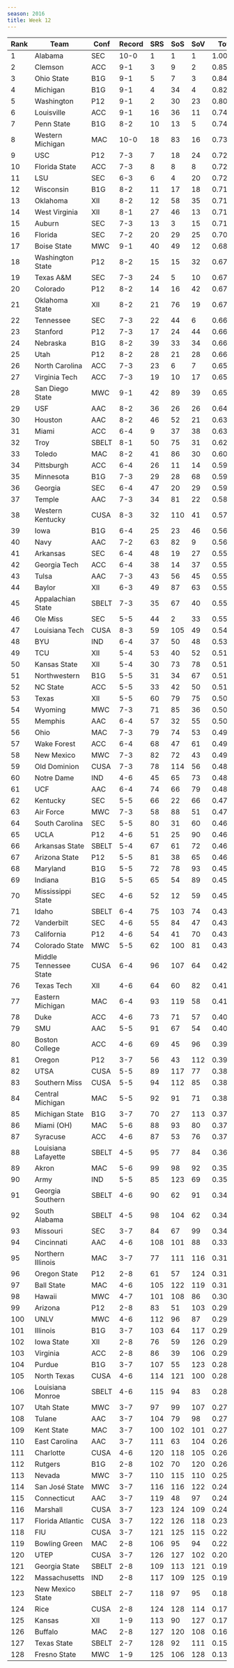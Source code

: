 ```yaml
---
season: 2016
title: Week 12
---
```

<table class="display"><thead><tr><th>Rank</th><th>Team</th><th>Conf</th><th>Record</th><th>SRS</th><th>SoS</th><th>SoV</th><th>Total</th></tr></thead><tbody>
<tr><td>1</td><td>Alabama</td><td>SEC</td><td>10-0</td><td>1</td><td>1</td><td>1</td><td>1.00000</td></tr>
<tr><td>2</td><td>Clemson</td><td>ACC</td><td>9-1</td><td>3</td><td>9</td><td>2</td><td>0.85401</td></tr>
<tr><td>3</td><td>Ohio State</td><td>B1G</td><td>9-1</td><td>5</td><td>7</td><td>3</td><td>0.84245</td></tr>
<tr><td>4</td><td>Michigan</td><td>B1G</td><td>9-1</td><td>4</td><td>34</td><td>4</td><td>0.82165</td></tr>
<tr><td>5</td><td>Washington</td><td>P12</td><td>9-1</td><td>2</td><td>30</td><td>23</td><td>0.80558</td></tr>
<tr><td>6</td><td>Louisville</td><td>ACC</td><td>9-1</td><td>16</td><td>36</td><td>11</td><td>0.74765</td></tr>
<tr><td>7</td><td>Penn State</td><td>B1G</td><td>8-2</td><td>10</td><td>13</td><td>5</td><td>0.74291</td></tr>
<tr><td>8</td><td>Western Michigan</td><td>MAC</td><td>10-0</td><td>18</td><td>83</td><td>16</td><td>0.73904</td></tr>
<tr><td>9</td><td>USC</td><td>P12</td><td>7-3</td><td>7</td><td>18</td><td>24</td><td>0.72806</td></tr>
<tr><td>10</td><td>Florida State</td><td>ACC</td><td>7-3</td><td>8</td><td>8</td><td>8</td><td>0.72459</td></tr>
<tr><td>11</td><td>LSU</td><td>SEC</td><td>6-3</td><td>6</td><td>4</td><td>20</td><td>0.72213</td></tr>
<tr><td>12</td><td>Wisconsin</td><td>B1G</td><td>8-2</td><td>11</td><td>17</td><td>18</td><td>0.71796</td></tr>
<tr><td>13</td><td>Oklahoma</td><td>XII</td><td>8-2</td><td>12</td><td>58</td><td>35</td><td>0.71719</td></tr>
<tr><td>14</td><td>West Virginia</td><td>XII</td><td>8-1</td><td>27</td><td>46</td><td>13</td><td>0.71442</td></tr>
<tr><td>15</td><td>Auburn</td><td>SEC</td><td>7-3</td><td>13</td><td>3</td><td>15</td><td>0.71116</td></tr>
<tr><td>16</td><td>Florida</td><td>SEC</td><td>7-2</td><td>20</td><td>29</td><td>25</td><td>0.70043</td></tr>
<tr><td>17</td><td>Boise State</td><td>MWC</td><td>9-1</td><td>40</td><td>49</td><td>12</td><td>0.68523</td></tr>
<tr><td>18</td><td>Washington State</td><td>P12</td><td>8-2</td><td>15</td><td>15</td><td>32</td><td>0.67905</td></tr>
<tr><td>19</td><td>Texas A&M</td><td>SEC</td><td>7-3</td><td>24</td><td>5</td><td>10</td><td>0.67877</td></tr>
<tr><td>20</td><td>Colorado</td><td>P12</td><td>8-2</td><td>14</td><td>16</td><td>42</td><td>0.67539</td></tr>
<tr><td>21</td><td>Oklahoma State</td><td>XII</td><td>8-2</td><td>21</td><td>76</td><td>19</td><td>0.67345</td></tr>
<tr><td>22</td><td>Tennessee</td><td>SEC</td><td>7-3</td><td>22</td><td>44</td><td>6</td><td>0.66828</td></tr>
<tr><td>23</td><td>Stanford</td><td>P12</td><td>7-3</td><td>17</td><td>24</td><td>44</td><td>0.66312</td></tr>
<tr><td>24</td><td>Nebraska</td><td>B1G</td><td>8-2</td><td>39</td><td>33</td><td>34</td><td>0.66107</td></tr>
<tr><td>25</td><td>Utah</td><td>P12</td><td>8-2</td><td>28</td><td>21</td><td>28</td><td>0.66058</td></tr>
<tr><td>26</td><td>North Carolina</td><td>ACC</td><td>7-3</td><td>23</td><td>6</td><td>7</td><td>0.65794</td></tr>
<tr><td>27</td><td>Virginia Tech</td><td>ACC</td><td>7-3</td><td>19</td><td>10</td><td>17</td><td>0.65696</td></tr>
<tr><td>28</td><td>San Diego State</td><td>MWC</td><td>9-1</td><td>42</td><td>89</td><td>39</td><td>0.65369</td></tr>
<tr><td>29</td><td>USF</td><td>AAC</td><td>8-2</td><td>36</td><td>26</td><td>26</td><td>0.64643</td></tr>
<tr><td>30</td><td>Houston</td><td>AAC</td><td>8-2</td><td>46</td><td>52</td><td>21</td><td>0.63128</td></tr>
<tr><td>31</td><td>Miami</td><td>ACC</td><td>6-4</td><td>9</td><td>37</td><td>38</td><td>0.63121</td></tr>
<tr><td>32</td><td>Troy</td><td>SBELT</td><td>8-1</td><td>50</td><td>75</td><td>31</td><td>0.62339</td></tr>
<tr><td>33</td><td>Toledo</td><td>MAC</td><td>8-2</td><td>41</td><td>86</td><td>30</td><td>0.60836</td></tr>
<tr><td>34</td><td>Pittsburgh</td><td>ACC</td><td>6-4</td><td>26</td><td>11</td><td>14</td><td>0.59607</td></tr>
<tr><td>35</td><td>Minnesota</td><td>B1G</td><td>7-3</td><td>29</td><td>28</td><td>68</td><td>0.59432</td></tr>
<tr><td>36</td><td>Georgia</td><td>SEC</td><td>6-4</td><td>47</td><td>20</td><td>29</td><td>0.59400</td></tr>
<tr><td>37</td><td>Temple</td><td>AAC</td><td>7-3</td><td>34</td><td>81</td><td>22</td><td>0.58262</td></tr>
<tr><td>38</td><td>Western Kentucky</td><td>CUSA</td><td>8-3</td><td>32</td><td>110</td><td>41</td><td>0.57401</td></tr>
<tr><td>39</td><td>Iowa</td><td>B1G</td><td>6-4</td><td>25</td><td>23</td><td>46</td><td>0.56401</td></tr>
<tr><td>40</td><td>Navy</td><td>AAC</td><td>7-2</td><td>63</td><td>82</td><td>9</td><td>0.56144</td></tr>
<tr><td>41</td><td>Arkansas</td><td>SEC</td><td>6-4</td><td>48</td><td>19</td><td>27</td><td>0.55886</td></tr>
<tr><td>42</td><td>Georgia Tech</td><td>ACC</td><td>6-4</td><td>38</td><td>14</td><td>37</td><td>0.55820</td></tr>
<tr><td>43</td><td>Tulsa</td><td>AAC</td><td>7-3</td><td>43</td><td>56</td><td>45</td><td>0.55579</td></tr>
<tr><td>44</td><td>Baylor</td><td>XII</td><td>6-3</td><td>49</td><td>87</td><td>63</td><td>0.55475</td></tr>
<tr><td>45</td><td>Appalachian State</td><td>SBELT</td><td>7-3</td><td>35</td><td>67</td><td>40</td><td>0.55435</td></tr>
<tr><td>46</td><td>Ole Miss</td><td>SEC</td><td>5-5</td><td>44</td><td>2</td><td>33</td><td>0.55262</td></tr>
<tr><td>47</td><td>Louisiana Tech</td><td>CUSA</td><td>8-3</td><td>59</td><td>105</td><td>49</td><td>0.54490</td></tr>
<tr><td>48</td><td>BYU</td><td>IND</td><td>6-4</td><td>37</td><td>50</td><td>48</td><td>0.53852</td></tr>
<tr><td>49</td><td>TCU</td><td>XII</td><td>5-4</td><td>53</td><td>40</td><td>52</td><td>0.51765</td></tr>
<tr><td>50</td><td>Kansas State</td><td>XII</td><td>5-4</td><td>30</td><td>73</td><td>78</td><td>0.51614</td></tr>
<tr><td>51</td><td>Northwestern</td><td>B1G</td><td>5-5</td><td>31</td><td>34</td><td>67</td><td>0.51586</td></tr>
<tr><td>52</td><td>NC State</td><td>ACC</td><td>5-5</td><td>33</td><td>42</td><td>50</td><td>0.51447</td></tr>
<tr><td>53</td><td>Texas</td><td>XII</td><td>5-5</td><td>60</td><td>79</td><td>75</td><td>0.50545</td></tr>
<tr><td>54</td><td>Wyoming</td><td>MWC</td><td>7-3</td><td>71</td><td>85</td><td>36</td><td>0.50319</td></tr>
<tr><td>55</td><td>Memphis</td><td>AAC</td><td>6-4</td><td>57</td><td>32</td><td>55</td><td>0.50099</td></tr>
<tr><td>56</td><td>Ohio</td><td>MAC</td><td>7-3</td><td>79</td><td>74</td><td>53</td><td>0.49971</td></tr>
<tr><td>57</td><td>Wake Forest</td><td>ACC</td><td>6-4</td><td>68</td><td>47</td><td>61</td><td>0.49616</td></tr>
<tr><td>58</td><td>New Mexico</td><td>MWC</td><td>7-3</td><td>82</td><td>72</td><td>43</td><td>0.49544</td></tr>
<tr><td>59</td><td>Old Dominion</td><td>CUSA</td><td>7-3</td><td>78</td><td>114</td><td>56</td><td>0.48779</td></tr>
<tr><td>60</td><td>Notre Dame</td><td>IND</td><td>4-6</td><td>45</td><td>65</td><td>73</td><td>0.48149</td></tr>
<tr><td>61</td><td>UCF</td><td>AAC</td><td>6-4</td><td>74</td><td>66</td><td>79</td><td>0.48003</td></tr>
<tr><td>62</td><td>Kentucky</td><td>SEC</td><td>5-5</td><td>66</td><td>22</td><td>66</td><td>0.47637</td></tr>
<tr><td>63</td><td>Air Force</td><td>MWC</td><td>7-3</td><td>58</td><td>88</td><td>51</td><td>0.47302</td></tr>
<tr><td>64</td><td>South Carolina</td><td>SEC</td><td>5-5</td><td>80</td><td>31</td><td>60</td><td>0.46843</td></tr>
<tr><td>65</td><td>UCLA</td><td>P12</td><td>4-6</td><td>51</td><td>25</td><td>90</td><td>0.46592</td></tr>
<tr><td>66</td><td>Arkansas State</td><td>SBELT</td><td>5-4</td><td>67</td><td>61</td><td>72</td><td>0.46385</td></tr>
<tr><td>67</td><td>Arizona State</td><td>P12</td><td>5-5</td><td>81</td><td>38</td><td>65</td><td>0.46302</td></tr>
<tr><td>68</td><td>Maryland</td><td>B1G</td><td>5-5</td><td>72</td><td>78</td><td>93</td><td>0.45808</td></tr>
<tr><td>69</td><td>Indiana</td><td>B1G</td><td>5-5</td><td>65</td><td>54</td><td>89</td><td>0.45381</td></tr>
<tr><td>70</td><td>Mississippi State</td><td>SEC</td><td>4-6</td><td>52</td><td>12</td><td>59</td><td>0.45323</td></tr>
<tr><td>71</td><td>Idaho</td><td>SBELT</td><td>6-4</td><td>75</td><td>103</td><td>74</td><td>0.43319</td></tr>
<tr><td>72</td><td>Vanderbilt</td><td>SEC</td><td>4-6</td><td>55</td><td>84</td><td>47</td><td>0.43216</td></tr>
<tr><td>73</td><td>California</td><td>P12</td><td>4-6</td><td>54</td><td>41</td><td>70</td><td>0.43195</td></tr>
<tr><td>74</td><td>Colorado State</td><td>MWC</td><td>5-5</td><td>62</td><td>100</td><td>81</td><td>0.43164</td></tr>
<tr><td>75</td><td>Middle Tennessee State</td><td>CUSA</td><td>6-4</td><td>96</td><td>107</td><td>64</td><td>0.42975</td></tr>
<tr><td>76</td><td>Texas Tech</td><td>XII</td><td>4-6</td><td>64</td><td>60</td><td>82</td><td>0.41971</td></tr>
<tr><td>77</td><td>Eastern Michigan</td><td>MAC</td><td>6-4</td><td>93</td><td>119</td><td>58</td><td>0.41760</td></tr>
<tr><td>78</td><td>Duke</td><td>ACC</td><td>4-6</td><td>73</td><td>71</td><td>57</td><td>0.40811</td></tr>
<tr><td>79</td><td>SMU</td><td>AAC</td><td>5-5</td><td>91</td><td>67</td><td>54</td><td>0.40449</td></tr>
<tr><td>80</td><td>Boston College</td><td>ACC</td><td>4-6</td><td>69</td><td>45</td><td>96</td><td>0.39976</td></tr>
<tr><td>81</td><td>Oregon</td><td>P12</td><td>3-7</td><td>56</td><td>43</td><td>112</td><td>0.39787</td></tr>
<tr><td>82</td><td>UTSA</td><td>CUSA</td><td>5-5</td><td>89</td><td>117</td><td>77</td><td>0.38545</td></tr>
<tr><td>83</td><td>Southern Miss</td><td>CUSA</td><td>5-5</td><td>94</td><td>112</td><td>85</td><td>0.38528</td></tr>
<tr><td>84</td><td>Central Michigan</td><td>MAC</td><td>5-5</td><td>92</td><td>91</td><td>71</td><td>0.38478</td></tr>
<tr><td>85</td><td>Michigan State</td><td>B1G</td><td>3-7</td><td>70</td><td>27</td><td>113</td><td>0.37982</td></tr>
<tr><td>86</td><td>Miami (OH)</td><td>MAC</td><td>5-6</td><td>88</td><td>93</td><td>80</td><td>0.37265</td></tr>
<tr><td>87</td><td>Syracuse</td><td>ACC</td><td>4-6</td><td>87</td><td>53</td><td>76</td><td>0.37093</td></tr>
<tr><td>88</td><td>Louisiana Lafayette</td><td>SBELT</td><td>4-5</td><td>95</td><td>77</td><td>84</td><td>0.36039</td></tr>
<tr><td>89</td><td>Akron</td><td>MAC</td><td>5-6</td><td>99</td><td>98</td><td>92</td><td>0.35992</td></tr>
<tr><td>90</td><td>Army</td><td>IND</td><td>5-5</td><td>85</td><td>123</td><td>69</td><td>0.35050</td></tr>
<tr><td>91</td><td>Georgia Southern</td><td>SBELT</td><td>4-6</td><td>90</td><td>62</td><td>91</td><td>0.34954</td></tr>
<tr><td>92</td><td>South Alabama</td><td>SBELT</td><td>4-5</td><td>98</td><td>104</td><td>62</td><td>0.34868</td></tr>
<tr><td>93</td><td>Missouri</td><td>SEC</td><td>3-7</td><td>84</td><td>67</td><td>99</td><td>0.34521</td></tr>
<tr><td>94</td><td>Cincinnati</td><td>AAC</td><td>4-6</td><td>108</td><td>101</td><td>88</td><td>0.33419</td></tr>
<tr><td>95</td><td>Northern Illinois</td><td>MAC</td><td>3-7</td><td>77</td><td>111</td><td>116</td><td>0.31460</td></tr>
<tr><td>96</td><td>Oregon State</td><td>P12</td><td>2-8</td><td>61</td><td>57</td><td>124</td><td>0.31105</td></tr>
<tr><td>97</td><td>Ball State</td><td>MAC</td><td>4-6</td><td>105</td><td>122</td><td>119</td><td>0.31032</td></tr>
<tr><td>98</td><td>Hawaii</td><td>MWC</td><td>4-7</td><td>101</td><td>108</td><td>86</td><td>0.30516</td></tr>
<tr><td>99</td><td>Arizona</td><td>P12</td><td>2-8</td><td>83</td><td>51</td><td>103</td><td>0.29840</td></tr>
<tr><td>100</td><td>UNLV</td><td>MWC</td><td>4-6</td><td>112</td><td>96</td><td>87</td><td>0.29640</td></tr>
<tr><td>101</td><td>Illinois</td><td>B1G</td><td>3-7</td><td>103</td><td>64</td><td>117</td><td>0.29591</td></tr>
<tr><td>102</td><td>Iowa State</td><td>XII</td><td>2-8</td><td>76</td><td>59</td><td>126</td><td>0.29316</td></tr>
<tr><td>103</td><td>Virginia</td><td>ACC</td><td>2-8</td><td>86</td><td>39</td><td>106</td><td>0.29268</td></tr>
<tr><td>104</td><td>Purdue</td><td>B1G</td><td>3-7</td><td>107</td><td>55</td><td>123</td><td>0.28489</td></tr>
<tr><td>105</td><td>North Texas</td><td>CUSA</td><td>4-6</td><td>114</td><td>121</td><td>100</td><td>0.28198</td></tr>
<tr><td>106</td><td>Louisiana Monroe</td><td>SBELT</td><td>4-6</td><td>115</td><td>94</td><td>83</td><td>0.28087</td></tr>
<tr><td>107</td><td>Utah State</td><td>MWC</td><td>3-7</td><td>97</td><td>99</td><td>107</td><td>0.27791</td></tr>
<tr><td>108</td><td>Tulane</td><td>AAC</td><td>3-7</td><td>104</td><td>79</td><td>98</td><td>0.27563</td></tr>
<tr><td>109</td><td>Kent State</td><td>MAC</td><td>3-7</td><td>100</td><td>102</td><td>101</td><td>0.27066</td></tr>
<tr><td>110</td><td>East Carolina</td><td>AAC</td><td>3-7</td><td>111</td><td>63</td><td>104</td><td>0.26629</td></tr>
<tr><td>111</td><td>Charlotte</td><td>CUSA</td><td>4-6</td><td>120</td><td>118</td><td>105</td><td>0.26564</td></tr>
<tr><td>112</td><td>Rutgers</td><td>B1G</td><td>2-8</td><td>102</td><td>70</td><td>120</td><td>0.26281</td></tr>
<tr><td>113</td><td>Nevada</td><td>MWC</td><td>3-7</td><td>110</td><td>115</td><td>110</td><td>0.25457</td></tr>
<tr><td>114</td><td>San José State</td><td>MWC</td><td>3-7</td><td>116</td><td>116</td><td>122</td><td>0.24776</td></tr>
<tr><td>115</td><td>Connecticut</td><td>AAC</td><td>3-7</td><td>119</td><td>48</td><td>97</td><td>0.24399</td></tr>
<tr><td>116</td><td>Marshall</td><td>CUSA</td><td>3-7</td><td>123</td><td>124</td><td>109</td><td>0.24155</td></tr>
<tr><td>117</td><td>Florida Atlantic</td><td>CUSA</td><td>3-7</td><td>122</td><td>126</td><td>118</td><td>0.23000</td></tr>
<tr><td>118</td><td>FIU</td><td>CUSA</td><td>3-7</td><td>121</td><td>125</td><td>115</td><td>0.22334</td></tr>
<tr><td>119</td><td>Bowling Green</td><td>MAC</td><td>2-8</td><td>106</td><td>95</td><td>94</td><td>0.22286</td></tr>
<tr><td>120</td><td>UTEP</td><td>CUSA</td><td>3-7</td><td>126</td><td>127</td><td>102</td><td>0.20494</td></tr>
<tr><td>121</td><td>Georgia State</td><td>SBELT</td><td>2-8</td><td>109</td><td>113</td><td>121</td><td>0.19963</td></tr>
<tr><td>122</td><td>Massachusetts</td><td>IND</td><td>2-8</td><td>117</td><td>109</td><td>125</td><td>0.19054</td></tr>
<tr><td>123</td><td>New Mexico State</td><td>SBELT</td><td>2-7</td><td>118</td><td>97</td><td>95</td><td>0.18661</td></tr>
<tr><td>124</td><td>Rice</td><td>CUSA</td><td>2-8</td><td>124</td><td>128</td><td>114</td><td>0.17636</td></tr>
<tr><td>125</td><td>Kansas</td><td>XII</td><td>1-9</td><td>113</td><td>90</td><td>127</td><td>0.17098</td></tr>
<tr><td>126</td><td>Buffalo</td><td>MAC</td><td>2-8</td><td>127</td><td>120</td><td>108</td><td>0.16120</td></tr>
<tr><td>127</td><td>Texas State</td><td>SBELT</td><td>2-7</td><td>128</td><td>92</td><td>111</td><td>0.15279</td></tr>
<tr><td>128</td><td>Fresno State</td><td>MWC</td><td>1-9</td><td>125</td><td>106</td><td>128</td><td>0.13249</td></tr>
</tbody></table>
